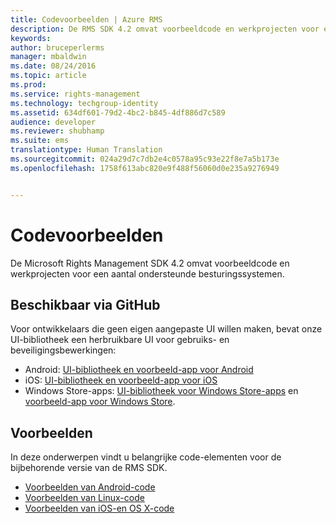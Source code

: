 ```yaml
---
title: Codevoorbeelden | Azure RMS
description: De RMS SDK 4.2 omvat voorbeeldcode en werkprojecten voor een aantal ondersteunde besturingssystemen.
keywords: 
author: bruceperlerms
manager: mbaldwin
ms.date: 08/24/2016
ms.topic: article
ms.prod: 
ms.service: rights-management
ms.technology: techgroup-identity
ms.assetid: 634df601-79d2-4bc2-b845-4df886d7c589
audience: developer
ms.reviewer: shubhamp
ms.suite: ems
translationtype: Human Translation
ms.sourcegitcommit: 024a29d7c7db2e4c0578a95c93e22f8e7a5b173e
ms.openlocfilehash: 1758f613abc820e9f488f56060d0e235a9276949


---
```


# Codevoorbeelden

De Microsoft Rights Management SDK 4.2 omvat voorbeeldcode en werkprojecten voor een aantal ondersteunde besturingssystemen.

## Beschikbaar via GitHub ##
Voor ontwikkelaars die geen eigen aangepaste UI willen maken, bevat onze UI-bibliotheek een herbruikbare UI voor gebruiks- en beveiligingsbewerkingen:

- Android: [UI-bibliotheek en voorbeeld-app voor Android](https://github.com/AzureAD/rms-sdk-ui-for-android)
- iOS: [UI-bibliotheek en voorbeeld-app voor iOS](https://github.com/AzureAD/rms-sdk-ui-for-ios)
- Windows Store-apps: [UI-bibliotheek voor Windows Store-apps](https://github.com/AzureAD/rms-sdk-ui-for-windowsstore) en [voorbeeld-app voor Windows Store](https://github.com/AzureADSamples/rms-samples-for-windowsstore).

## Voorbeelden ##
In deze onderwerpen vindt u belangrijke code-elementen voor de bijbehorende versie van de RMS SDK.
- [Voorbeelden van Android-code](android-code.md)
- [Voorbeelden van Linux-code](linux-c-code-examples.md)
- [Voorbeelden van iOS-en OS X-code](ios-os-x-code-examples.md)


 

 

 



<!--HONumber=Aug16_HO4-->


